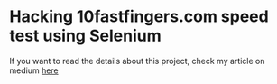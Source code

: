 # Hacking 10fastfingers.com speed test using Selenium
If you want to read the details about this project, check my article on medium [here](https://walidhadri.medium.com/10fastfingers-com-and-selenium-e960507840c3)
